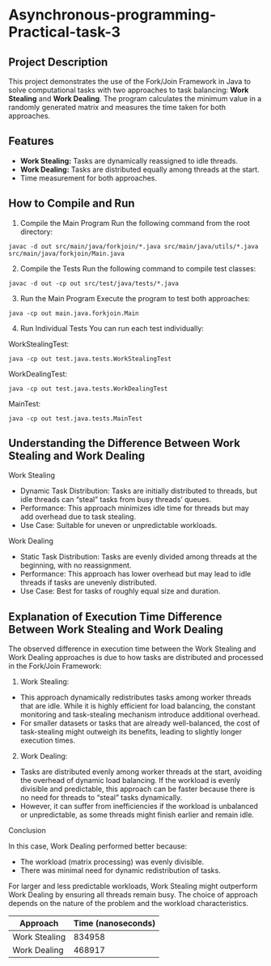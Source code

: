 # Asynchronous-programming-Practical-task-3

## **Project Description**
This project demonstrates the use of the Fork/Join Framework in Java to solve computational tasks with two approaches to task balancing: **Work Stealing** and **Work Dealing**. The program calculates the minimum value in a randomly generated matrix and measures the time taken for both approaches.

## **Features**
- **Work Stealing:** Tasks are dynamically reassigned to idle threads.
- **Work Dealing:** Tasks are distributed equally among threads at the start.
- Time measurement for both approaches.

## **How to Compile and Run**

1. Compile the Main Program
Run the following command from the root directory:

```
javac -d out src/main/java/forkjoin/*.java src/main/java/utils/*.java src/main/java/forkjoin/Main.java
```
2. Compile the Tests
Run the following command to compile test classes:

```
javac -d out -cp out src/test/java/tests/*.java
```
3. Run the Main Program
Execute the program to test both approaches:

```
java -cp out main.java.forkjoin.Main
```
4. Run Individual Tests
You can run each test individually:

WorkStealingTest:
```
java -cp out test.java.tests.WorkStealingTest
```

WorkDealingTest:
```
java -cp out test.java.tests.WorkDealingTest
```

MainTest:
```
java -cp out test.java.tests.MainTest
```

## **Understanding the Difference Between Work Stealing and Work Dealing**

Work Stealing

- Dynamic Task Distribution: Tasks are initially distributed to threads, but idle threads can “steal” tasks from busy threads’ queues.
- Performance: This approach minimizes idle time for threads but may add overhead due to task stealing.
- Use Case: Suitable for uneven or unpredictable workloads.

Work Dealing

- Static Task Distribution: Tasks are evenly divided among threads at the beginning, with no reassignment.
- Performance: This approach has lower overhead but may lead to idle threads if tasks are unevenly distributed.
- Use Case: Best for tasks of roughly equal size and duration.

## **Explanation of Execution Time Difference Between Work Stealing and Work Dealing**

The observed difference in execution time between the Work Stealing and Work Dealing approaches is due to how tasks are distributed and processed in the Fork/Join Framework:
1. Work Stealing:
- This approach dynamically redistributes tasks among worker threads that are idle. While it is highly efficient for load balancing, the constant monitoring and task-stealing mechanism introduce additional overhead.
- For smaller datasets or tasks that are already well-balanced, the cost of task-stealing might outweigh its benefits, leading to slightly longer execution times.
2. Work Dealing:
- Tasks are distributed evenly among worker threads at the start, avoiding the overhead of dynamic load balancing. If the workload is evenly divisible and predictable, this approach can be faster because there is no need for threads to “steal” tasks dynamically.
- However, it can suffer from inefficiencies if the workload is unbalanced or unpredictable, as some threads might finish earlier and remain idle.

Conclusion

In this case, Work Dealing performed better because:
- The workload (matrix processing) was evenly divisible.
- There was minimal need for dynamic redistribution of tasks.

For larger and less predictable workloads, Work Stealing might outperform Work Dealing by ensuring all threads remain busy. The choice of approach depends on the nature of the problem and the workload characteristics.

| Approach       | Time (nanoseconds) |
|----------------|--------------------|
| Work Stealing  | 834958             |
| Work Dealing   | 468917             |